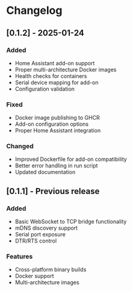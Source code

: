 # Changelog

## [0.1.2] - 2025-01-24

### Added

- Home Assistant add-on support
- Proper multi-architecture Docker images
- Health checks for containers
- Serial device mapping for add-on
- Configuration validation

### Fixed

- Docker image publishing to GHCR
- Add-on configuration options
- Proper Home Assistant integration

### Changed

- Improved Dockerfile for add-on compatibility
- Better error handling in run script
- Updated documentation

## [0.1.1] - Previous release

### Added

- Basic WebSocket to TCP bridge functionality
- mDNS discovery support
- Serial port exposure
- DTR/RTS control

### Features

- Cross-platform binary builds
- Docker support
- Multi-architecture images
